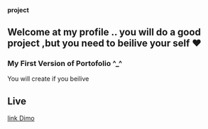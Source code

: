 #### project

## Welcome at my profile .. you will do a good project ,but you need to beilive your self ❤

### My First Version of Portofolio ^_^
You will create if you beilive 

## Live
[link Dimo](https://porto-hr.web.app/)
